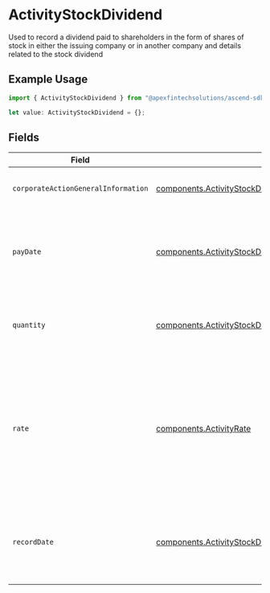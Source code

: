 # ActivityStockDividend

Used to record a dividend paid to shareholders in the form of shares of stock in either the issuing company or in another company and details related to the stock dividend

## Example Usage

```typescript
import { ActivityStockDividend } from "@apexfintechsolutions/ascend-sdk/models/components";

let value: ActivityStockDividend = {};
```

## Fields

| Field                                                                                                                                                  | Type                                                                                                                                                   | Required                                                                                                                                               | Description                                                                                                                                            | Example                                                                                                                                                |
| ------------------------------------------------------------------------------------------------------------------------------------------------------ | ------------------------------------------------------------------------------------------------------------------------------------------------------ | ------------------------------------------------------------------------------------------------------------------------------------------------------ | ------------------------------------------------------------------------------------------------------------------------------------------------------ | ------------------------------------------------------------------------------------------------------------------------------------------------------ |
| `corporateActionGeneralInformation`                                                                                                                    | [components.ActivityStockDividendCorporateActionGeneralInformation](../../models/components/activitystockdividendcorporateactiongeneralinformation.md) | :heavy_minus_sign:                                                                                                                                     | Common fields for corporate actions                                                                                                                    |                                                                                                                                                        |
| `payDate`                                                                                                                                              | [components.ActivityStockDividendPayDate](../../models/components/activitystockdividendpaydate.md)                                                     | :heavy_minus_sign:                                                                                                                                     | The anticipated payment date at the depository                                                                                                         | {<br/>"day": 14,<br/>"month": 5,<br/>"year": 2024<br/>}                                                                                                |
| `quantity`                                                                                                                                             | [components.ActivityStockDividendQuantity](../../models/components/activitystockdividendquantity.md)                                                   | :heavy_minus_sign:                                                                                                                                     | The position on which the corporate action was paid                                                                                                    | {<br/>"value": "0.25"<br/>}                                                                                                                            |
| `rate`                                                                                                                                                 | [components.ActivityRate](../../models/components/activityrate.md)                                                                                     | :heavy_minus_sign:                                                                                                                                     | The rate (raw value, not a percentage, example: 50% will be .5 in this field) at which shares will be disbursed to the shareholder                     | {<br/>"value": "0.25"<br/>}                                                                                                                            |
| `recordDate`                                                                                                                                           | [components.ActivityStockDividendRecordDate](../../models/components/activitystockdividendrecorddate.md)                                               | :heavy_minus_sign:                                                                                                                                     | The date on which positions are recorded in order to calculate entitlement                                                                             | {<br/>"day": 14,<br/>"month": 5,<br/>"year": 2024<br/>}                                                                                                |
